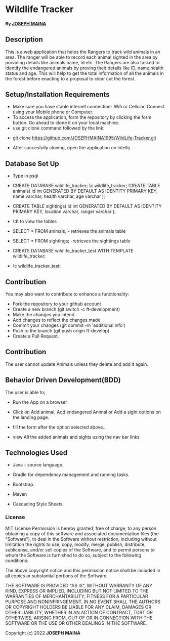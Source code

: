 # Wildlife Tracker

#### By **[JOSEPH MAINA](https://github.com/JOSEPHMAINA1995)**

## Description

This is a web application that helps the Rangers to track wild animals in an area. The ranger will be able to record each animal sighted in the area by providing details like animals name, Id etc. The Rangers are also tasked to identify the endangered animals by proving their details like ID, name,health status and age.  This will help to get the total information of all the animals in the forest before enacting to a proposal to clear cut the forest.

## Setup/Installation Requirements

- Make sure you have stable internet connection- Wifi or Cellular. Connect using your Mobile phone or Computer.
- To access the application, form the repository by clicking the form button. Go ahead to clone it on your local machine.
- use git clone command followed by the link: 
* git clone https://github.com/JOSEPHMAINA1995/WildLife-Tracker.git
- After succesfully cloning, open the application on Intellij

## Database Set Up
 
 * Type in psql
* CREATE DATABASE wildlife_tracker;
\c wildlife_tracker;
CREATE TABLE animals(
    id int GENERATED BY DEFAULT AS IDENTITY PRIMARY KEY,
    name varchar,
    health varchar,
    age varchar
);

* CREATE TABLE sightings(
      id int GENERATED BY DEFAULT AS IDENTITY PRIMARY KEY,
      location varchar,
      ranger varchar
);

* \dt to view the tables
* SELECT * FROM animals; - retrieves the animals table
* SELECT * FROM sightings; -retrieves the sightings table

* CREATE DATABASE wildlife_tracker_test WITH TEMPLATE wildlife_tracker;
* \c wildlife_tracker_test;

## Contribution
You may also want to contribute to enhance a functionality:
* Fork the repository to your github account
* Create a new branch (git switch -c ft-development)
* Make the changes you intend
* Add changes to reflect the changes made
* Commit your changes (git commit -m 'additional info')
* Push to the branch (git push origin ft-develop)
* Create a Pull Request.

## Contribution
The user cannot update Animals unless they delete and add it again.



## Behavior Driven Development(BDD)

The user is able to;

* Run the App on a browser

* Click on Add animal, Add endangered Animal or Add a sight options on the landing page. 

* fill the form after the option selected above..

* view All the added animals and sights using the nav bar links


## Technologies Used

* Java - source language.

* Gradle for dependency management and running tasks.

* Bootstrap.

* Maven

* Cascading Style Sheets.
 

### License


MIT License
Permission is hereby granted, free of charge, to any person obtaining a copy
of this software and associated documentation files (the "Software"), to deal
in the Software without restriction, including without limitation the rights
to use, copy, modify, merge, publish, distribute, sublicense, and/or sell
copies of the Software, and to permit persons to whom the Software is
furnished to do so, subject to the following conditions:

The above copyright notice and this permission notice shall be included in all
copies or substantial portions of the Software.

THE SOFTWARE IS PROVIDED "AS IS", WITHOUT WARRANTY OF ANY KIND, EXPRESS OR
IMPLIED, INCLUDING BUT NOT LIMITED TO THE WARRANTIES OF MERCHANTABILITY,
FITNESS FOR A PARTICULAR PURPOSE AND NONINFRINGEMENT. IN NO EVENT SHALL THE
AUTHORS OR COPYRIGHT HOLDERS BE LIABLE FOR ANY CLAIM, DAMAGES OR OTHER
LIABILITY, WHETHER IN AN ACTION OF CONTRACT, TORT OR OTHERWISE, ARISING FROM,
OUT OF OR IN CONNECTION WITH THE SOFTWARE OR THE USE OR OTHER DEALINGS IN THE
SOFTWARE.<br>

Copyright (c) 2022 **JOSEPH MAINA**
